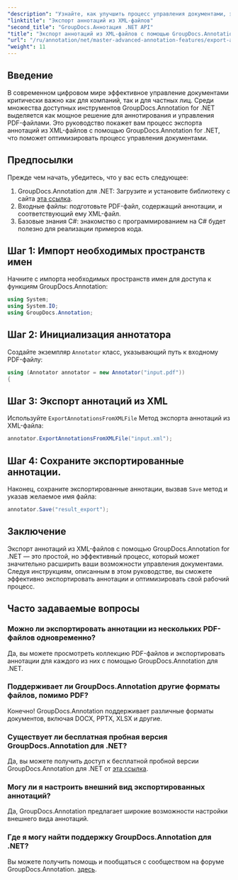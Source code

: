 ```yaml
---
"description": "Узнайте, как улучшить процесс управления документами, экспортируя аннотации из XML-файлов с помощью GroupDocs.Annotation для .NET. Это подробное пошаговое руководство."
"linktitle": "Экспорт аннотаций из XML-файлов"
"second_title": "GroupDocs.Аннотация .NET API"
"title": "Экспорт аннотаций из XML-файлов с помощью GroupDocs.Annotation для .NET"
"url": "/ru/annotation/net/master-advanced-annotation-features/export-annotations-from-xml-file/"
"weight": 11
---
```


## Введение

В современном цифровом мире эффективное управление документами критически важно как для компаний, так и для частных лиц. Среди множества доступных инструментов GroupDocs.Annotation for .NET выделяется как мощное решение для аннотирования и управления PDF-файлами. Это руководство покажет вам процесс экспорта аннотаций из XML-файлов с помощью GroupDocs.Annotation for .NET, что поможет оптимизировать процесс управления документами.

## Предпосылки

Прежде чем начать, убедитесь, что у вас есть следующее:

1. GroupDocs.Annotation для .NET: Загрузите и установите библиотеку с сайта [эта ссылка](https://releases.groupdocs.com/annotation/net/).
2. Входные файлы: подготовьте PDF-файл, содержащий аннотации, и соответствующий ему XML-файл.
3. Базовые знания C#: знакомство с программированием на C# будет полезно для реализации примеров кода.

## Шаг 1: Импорт необходимых пространств имен

Начните с импорта необходимых пространств имен для доступа к функциям GroupDocs.Annotation:

```csharp
using System;
using System.IO;
using GroupDocs.Annotation;
```

## Шаг 2: Инициализация аннотатора

Создайте экземпляр `Annotator` класс, указывающий путь к входному PDF-файлу:

```csharp
using (Annotator annotator = new Annotator("input.pdf"))
{
```

## Шаг 3: Экспорт аннотаций из XML

Используйте `ExportAnnotationsFromXMLFile` Метод экспорта аннотаций из XML-файла:

```csharp
annotator.ExportAnnotationsFromXMLFile("input.xml");
```

## Шаг 4: Сохраните экспортированные аннотации.

Наконец, сохраните экспортированные аннотации, вызвав `Save` метод и указав желаемое имя файла:

```csharp
annotator.Save("result_export");
```

## Заключение

Экспорт аннотаций из XML-файлов с помощью GroupDocs.Annotation for .NET — это простой, но эффективный процесс, который может значительно расширить ваши возможности управления документами. Следуя инструкциям, описанным в этом руководстве, вы сможете эффективно экспортировать аннотации и оптимизировать свой рабочий процесс.

## Часто задаваемые вопросы

### Можно ли экспортировать аннотации из нескольких PDF-файлов одновременно?

Да, вы можете просмотреть коллекцию PDF-файлов и экспортировать аннотации для каждого из них с помощью GroupDocs.Annotation для .NET.

### Поддерживает ли GroupDocs.Annotation другие форматы файлов, помимо PDF?

Конечно! GroupDocs.Annotation поддерживает различные форматы документов, включая DOCX, PPTX, XLSX и другие.

### Существует ли бесплатная пробная версия GroupDocs.Annotation для .NET?

Да, вы можете получить доступ к бесплатной пробной версии GroupDocs.Annotation для .NET от [эта ссылка](https://releases.groupdocs.com/).

### Могу ли я настроить внешний вид экспортированных аннотаций?

Да, GroupDocs.Annotation предлагает широкие возможности настройки внешнего вида аннотаций.

### Где я могу найти поддержку GroupDocs.Annotation для .NET?

Вы можете получить помощь и пообщаться с сообществом на форуме GroupDocs.Annotation. [здесь](https://forum.groupdocs.com/c/annotation/10).